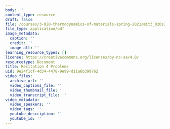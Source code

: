 ```yaml
---
body: ''
content_type: resource
draft: false
file: /courses/3-020-thermodynamics-of-materials-spring-2021/mit3_020s21_recitation4_problems.pdf
file_type: application/pdf
image_metadata:
  caption: ''
  credit: ''
  image-alt: ''
learning_resource_types: []
license: https://creativecommons.org/licenses/by-nc-sa/4.0/
resourcetype: Document
title: Recitation 4 Problems
uid: 9e24f1cf-4d34-4478-9e99-d11a6b399762
video_files:
  archive_url: ''
  video_captions_file: ''
  video_thumbnail_file: ''
  video_transcript_file: ''
video_metadata:
  video_speakers: ''
  video_tags: ''
  youtube_description: ''
  youtube_id: ''
---
```

